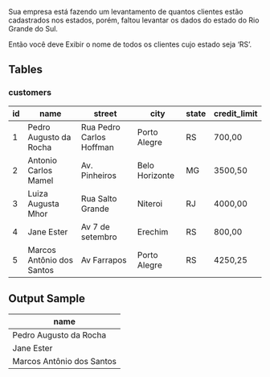 Sua empresa está fazendo um levantamento de quantos clientes estão cadastrados nos estados, porém, faltou levantar os dados do estado do Rio Grande do Sul.

Então você deve Exibir o nome de todos os clientes cujo estado seja ‘RS’.

## Tables

### customers
| id | name                      | street                   | city           | state | credit_limit |
|----|---------------------------|--------------------------|----------------|-------|--------------|
| 1  | Pedro Augusto da Rocha    | Rua Pedro Carlos Hoffman | Porto Alegre   | RS    | 700,00       |
| 2  | Antonio Carlos Mamel      | Av. Pinheiros            | Belo Horizonte | MG    | 3500,50      |
| 3  | Luiza Augusta Mhor        | Rua Salto Grande         | Niteroi        | RJ    | 4000,00      |
| 4  | Jane Ester                | Av 7 de setembro         | Erechim        | RS    | 800,00       |
| 5  | Marcos Antônio dos Santos | Av Farrapos              | Porto Alegre   | RS    | 4250,25      |

## Output Sample

| name                      |
|---------------------------|
| Pedro Augusto da Rocha    |
| Jane Ester                |
| Marcos Antônio dos Santos |
